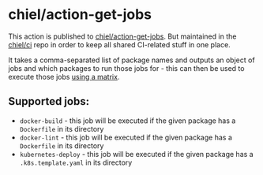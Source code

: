 # chiel/action-get-jobs

This action is published to [chiel/action-get-jobs](https://github.com/chiel/action-get-jobs). But maintained in the [chiel/ci](https://github.com/chiel/ci/tree/master/.github/actions/get-jobs) repo in order to keep all shared CI-related stuff in one place.

It takes a comma-separated list of package names and outputs an object of jobs and which packages to run those jobs for - this can then be used to execute those jobs [using a matrix](https://docs.github.com/en/actions/using-jobs/using-a-matrix-for-your-jobs#example-using-contexts-to-create-matrices).


## Supported jobs:

- `docker-build` - this job will be executed if the given package has a `Dockerfile` in its directory
- `docker-lint` - this job will be executed if the given package has a `Dockerfile` in its directory
- `kubernetes-deploy` - this job will be executed if the given package has a `.k8s.template.yaml` in its directory

